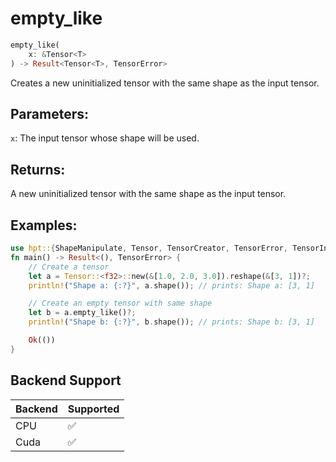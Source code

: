 # empty_like
```rust
empty_like(
    x: &Tensor<T>
) -> Result<Tensor<T>, TensorError>
```
Creates a new uninitialized tensor with the same shape as the input tensor.

## Parameters:
`x`: The input tensor whose shape will be used.

## Returns:
A new uninitialized tensor with the same shape as the input tensor.

## Examples:
```rust
use hpt::{ShapeManipulate, Tensor, TensorCreator, TensorError, TensorInfo};
fn main() -> Result<(), TensorError> {
    // Create a tensor
    let a = Tensor::<f32>::new(&[1.0, 2.0, 3.0]).reshape(&[3, 1])?;
    println!("Shape a: {:?}", a.shape()); // prints: Shape a: [3, 1]

    // Create an empty tensor with same shape
    let b = a.empty_like()?;
    println!("Shape b: {:?}", b.shape()); // prints: Shape b: [3, 1]

    Ok(())
}
```
## Backend Support
| Backend | Supported |
|---------|-----------|
| CPU     | ✅         |
| Cuda    | ✅        |